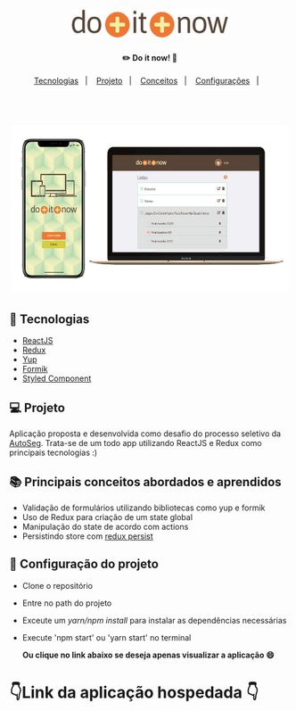 <h1 align="center">
    <img alt="Do it now!" title="#logo" src=".github/marca_mini_app.png" width="280px" height="50px"/>
</h1>
<h4 align="center">
       ✏️ Do it now! 📑
</h4>

<p align="center">
  <a href="#rocket-tecnologias">Tecnologias</a>&nbsp;&nbsp;&nbsp;|&nbsp;&nbsp;&nbsp;
  <a href="#-projeto">Projeto</a>&nbsp;&nbsp;&nbsp;|&nbsp;&nbsp;&nbsp;
  <a href="#-principais-conceitos-abordados">Conceitos</a>&nbsp;&nbsp;&nbsp;|&nbsp;&nbsp;&nbsp;
  <a href="#-configuração-do-projeto">Configurações</a>&nbsp;&nbsp;&nbsp;|&nbsp;&nbsp;&nbsp;
</p>

<br>

<h1 align="center">
    <img alt="desktop demo" title="desktop_demo_image" src=".github/mobDeskmock.png" width="500px" height="300px"/>
</h1>

## :rocket: Tecnologias

- [ReactJS](https://reactjs.org)
- [Redux]()
- [Yup]()
- [Formik]()
- [Styled Component]()

## 💻 Projeto

Aplicação proposta e desenvolvida como desafio do processo seletivo da [AutoSeg](). Trata-se de um todo app utilizando ReactJS e Redux como principais tecnologias :)

## 📚 Principais conceitos abordados e aprendidos

- Validação de formulários utilizando bibliotecas como yup e formik
- Uso de Redux para criação de um state global
- Manipulação do state de acordo com actions
- Persistindo store com [redux persist]()

## 🤔 Configuração do projeto

- Clone o repositório
- Entre no path do projeto
- Exceute um _yarn/npm install_ para instalar as dependências necessárias
- Execute 'npm start' ou 'yarn start' no terminal

  **Ou clique no link abaixo se deseja apenas visualizar a aplicação :smile:**

# :point_down:**Link da aplicação hospedada** :point_down:

##
